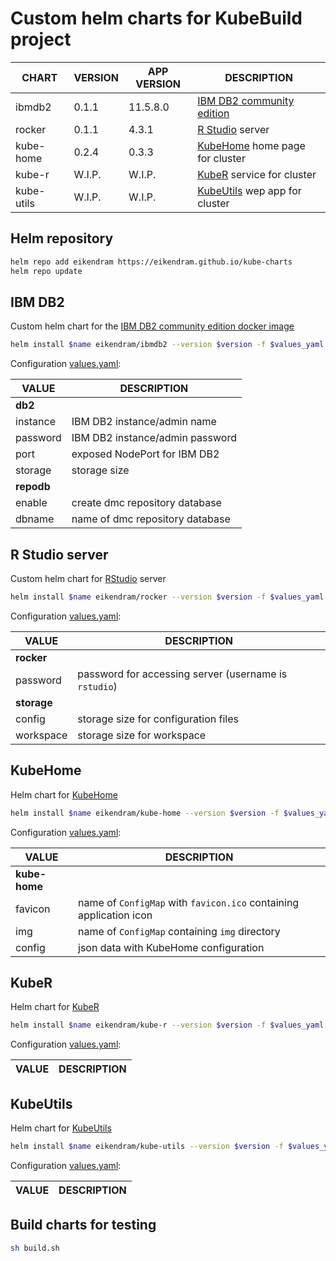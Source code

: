# Custom helm charts for KubeBuild project

| CHART      | VERSION | APP VERSION | DESCRIPTION
|------------|---------|-------------|---------------------
| ibmdb2     | 0.1.1   | 11.5.8.0    | [IBM DB2 community edition](https://hub.docker.com/r/ibmcom/db2/)
| rocker     | 0.1.1   | 4.3.1       | [R Studio](https://rocker-project.org/images/versioned/rstudio.html) server
| kube-home  | 0.2.4   | 0.3.3       | [KubeHome](https://github.com/EikenDram/kube-home) home page for cluster
| kube-r     | W.I.P.  | W.I.P.      | [KubeR](https://github.com/EikenDram/kube-r) service for cluster
| kube-utils | W.I.P.  | W.I.P.      | [KubeUtils](https://github.com/EikenDram/kube-utils) wep app for cluster

## Helm repository

```sh
helm repo add eikendram https://eikendram.github.io/kube-charts
helm repo update
```

## IBM DB2

Custom helm chart for the [IBM DB2 community edition docker image](https://hub.docker.com/r/ibmcom/db2/)

```sh
helm install $name eikendram/ibmdb2 --version $version -f $values_yaml --namespace $namespace --create-namespace
```

Configuration [values.yaml](charts/ibmdb2/values.yaml):

| VALUE      | DESCRIPTION
|------------|--------------------
| **db2**    |
| instance   | IBM DB2 instance/admin name
| password   | IBM DB2 instance/admin password
| port       | exposed NodePort for IBM DB2
| storage    | storage size
| **repodb** |
| enable     | create dmc repository database
| dbname     | name of dmc repository database

## R Studio server

Custom helm chart for [RStudio](https://rocker-project.org/images/versioned/rstudio.html) server

```sh
helm install $name eikendram/rocker --version $version -f $values_yaml --namespace $namespace --create-namespace
```

Configuration [values.yaml](charts/rocker/values.yaml):

| VALUE       | DESCRIPTION
|-------------|--------------------
| **rocker**  |
| password    | password for accessing server (username is `rstudio`)
| **storage** |
| config      | storage size for configuration files
| workspace   | storage size for workspace

## KubeHome

Helm chart for [KubeHome](https://github.com/EikenDram/kube-home)

```sh
helm install $name eikendram/kube-home --version $version -f $values_yaml --namespace $namespace --create-namespace
```

Configuration [values.yaml](charts/kube-home/values.yaml):

| VALUE         | DESCRIPTION
|---------------|--------------------
| **kube-home** |
| favicon       | name of `ConfigMap` with `favicon.ico` containing application icon
| img           | name of `ConfigMap` containing `img` directory
| config        | json data with KubeHome configuration

## KubeR

Helm chart for [KubeR](https://github.com/EikenDram/kube-r)

```sh
helm install $name eikendram/kube-r --version $version -f $values_yaml --namespace $namespace --create-namespace
```

Configuration [values.yaml](charts/kube-r/values.yaml):

| VALUE      | DESCRIPTION
|------------|--------------------

## KubeUtils

Helm chart for [KubeUtils](https://github.com/EikenDram/kube-utils)

```sh
helm install $name eikendram/kube-utils --version $version -f $values_yaml --namespace $namespace --create-namespace
```

Configuration [values.yaml](charts/kube-utils/values.yaml):

| VALUE      | DESCRIPTION
|------------|--------------------

## Build charts for testing

```sh
sh build.sh
```



